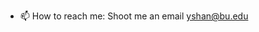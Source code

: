 - 📫 How to reach me: Shoot me an email yshan@bu.edu

<!---
nateEc/nateEc is a ✨ special ✨ repository because its `README.md` (this file) appears on your GitHub profile.
You can click the Preview link to take a look at your changes.
--->
